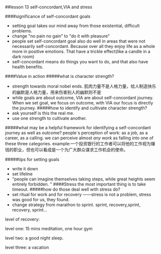 ##lesson 13 self-concordant,VIA and stress

####significance of self-concordant goals
* setting goal takes our mind away from those existential, difficult problems.
* change "no pain no gain" to "do it with pleasure"
* people set self-concordant goal also do well in areas that were not necessarily self-concordant. Because over all they enjoy life as a whole more in positive emotions. That have a trickle effect(like a candle in a dark room)
* self-concordant means do things you want to do, and that also have health benefits.

####Value in action
#####what is character strength?
* strength towards moral nobel ends. 肌肉力量不是人格力量，给人制造快乐的幽默是人格力量，用来伤害别人的幽默则不是
* while goals are about outcome, VIA are about self-concordant journey. When we set goal, we focus on outcome, with VIA our focus is directly the journey.
 #####how to identify and cultivate character strength?
 * ask yourself is this the real me.
 * use one strength to cultivate another.
 
 #####what may be a helpful framework for identifying a self-concordant journey as well as outcome?
 people`s perception of work: as a job, as a career, as a calling.
 we can perceive almost _any work_ as falling into one of these three categories.
 example:一个投资银行的工作者可以将他的工作视为赚钱的职业，但也可以看成是一个为广大群众谋求工作机会的使命。
 
 #####tips for setting goals
 * write it down
 * set lifeline
 * "people can imagine themselves taking steps, while great heights seem entirely forbidden. "
 ####Stress
 the most important thing is to take timeout.
 #####how do those deal well with stress do?
 * set ritual for work and for recovery ——stress is not a problem, stress was good for us, they found.
 * change strategy from marathon to sprint. sprint, recovery,sprint, recovery, sprint...
  
  level of recovery:
  
  level one: 15 mins meditation, one hour gym
  
  level two: a good night sleep.
  
  level three: a vacation
  